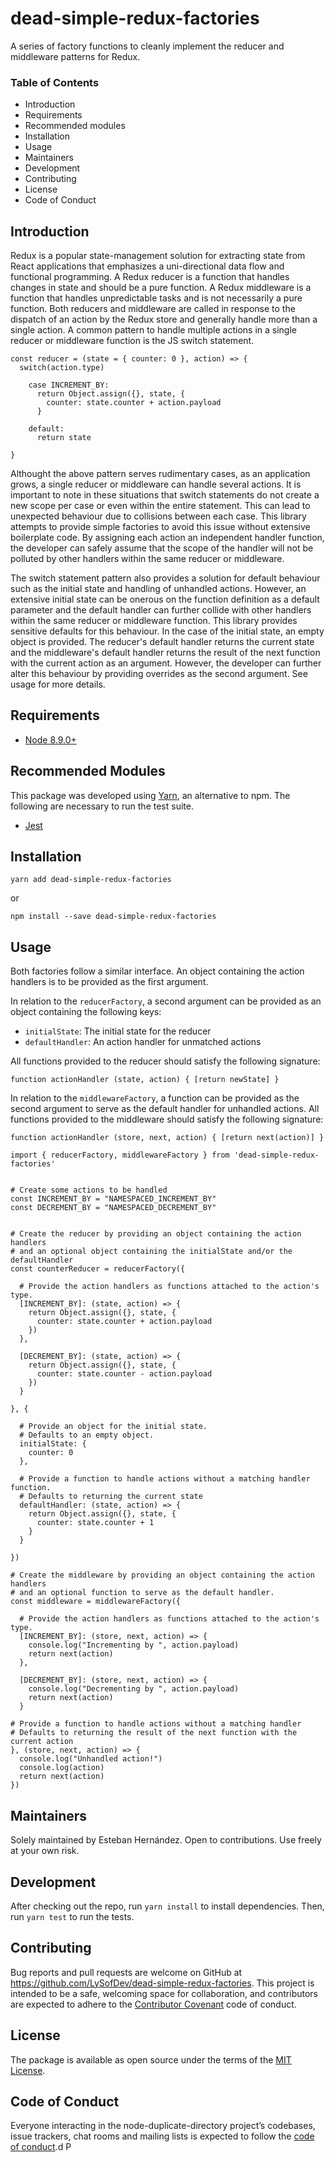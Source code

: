 # dead-simple-redux-factories
A series of factory functions to cleanly implement the reducer and middleware patterns for Redux.

### Table of Contents
* Introduction
* Requirements
* Recommended modules
* Installation
* Usage
* Maintainers
* Development
* Contributing
* License
* Code of Conduct

## Introduction
Redux is a popular state-management solution for extracting state from React applications that emphasizes a uni-directional data flow and functional programming. A Redux reducer is a function that handles changes in state and should be a pure function. A Redux middleware is a function that handles unpredictable tasks and is not necessarily a pure function. Both reducers and middleware are called in response to the dispatch of an action by the Redux store and generally handle more than a single action. A common pattern to handle multiple actions in a single reducer or middleware function is the JS switch statement.

```
const reducer = (state = { counter: 0 }, action) => {
  switch(action.type)
  
    case INCREMENT_BY:
      return Object.assign({}, state, {
        counter: state.counter + action.payload
      }
      
    default:
      return state
      
}
```

Althought the above pattern serves rudimentary cases, as an application grows, a single reducer or middleware can handle several actions. It is important to note in these situations that switch statements do not create a new scope per case or even within the entire statement. This can lead to unexpected behaviour due to collisions between each case. This library attempts to provide simple factories to avoid this issue without extensive boilerplate code. By assigning each action an independent handler function, the developer can safely assume that the scope of the handler will not be polluted by other handlers within the same reducer or middleware. 

The switch statement pattern also provides a solution for default behaviour such as the initial state and handling of unhandled actions. However, an extensive initial state can be onerous on the function definition as a default parameter and the default handler can further collide with other handlers within the same reducer or middleware function. This library provides sensitive defaults for this behaviour. In the case of the initial state, an empty object is provided. The reducer's default handler returns the current state and the middleware's default handler returns the result of the next function with the current action as an argument. However, the developer can further alter this behaviour by providing overrides as the second argument. See usage for more details.

## Requirements
- [Node 8.9.0+](https://nodejs.org/en/)

## Recommended Modules
This package was developed using [Yarn](https://yarnpkg.com/en/), an alternative to npm.
The following are necessary to run the test suite.

- [Jest](https://github.com/facebook/jest)

## Installation

```
yarn add dead-simple-redux-factories
```

or

```
npm install --save dead-simple-redux-factories
```

## Usage
Both factories follow a similar interface. An object containing the action handlers is to be provided as the first argument.

In relation to the `reducerFactory`, a second argument can be provided as an object containing the following keys:
- `initialState`: The initial state for the reducer
- `defaultHandler`: An action handler for unmatched actions

All functions provided to the reducer should satisfy the following signature:
```
function actionHandler (state, action) { [return newState] }
```

In relation to the `middlewareFactory`, a function can be provided as the second argument to serve as the default handler for unhandled actions. All functions provided to the middleware should satisfy the following signature:
```
function actionHandler (store, next, action) { [return next(action)] }
```

```
import { reducerFactory, middlewareFactory } from 'dead-simple-redux-factories'


# Create some actions to be handled
const INCREMENT_BY = "NAMESPACED_INCREMENT_BY"
const DECREMENT_BY = "NAMESPACED_DECREMENT_BY"


# Create the reducer by providing an object containing the action handlers
# and an optional object containing the initialState and/or the defaultHandler
const counterReducer = reducerFactory({
  
  # Provide the action handlers as functions attached to the action's type.
  [INCREMENT_BY]: (state, action) => {
    return Object.assign({}, state, {
      counter: state.counter + action.payload
    })
  },

  [DECREMENT_BY]: (state, action) => {
    return Object.assign({}, state, {
      counter: state.counter - action.payload
    })
  }
  
}, {
    
  # Provide an object for the initial state. 
  # Defaults to an empty object.
  initialState: {
    counter: 0
  },

  # Provide a function to handle actions without a matching handler function.
  # Defaults to returning the current state
  defaultHandler: (state, action) => {
    return Object.assign({}, state, {
      counter: state.counter + 1
    }
  }
  
})

# Create the middleware by providing an object containing the action handlers
# and an optional function to serve as the default handler.
const middleware = middlewareFactory({

  # Provide the action handlers as functions attached to the action's type.
  [INCREMENT_BY]: (store, next, action) => {
    console.log("Incrementing by ", action.payload)
    return next(action)
  },

  [DECREMENT_BY]: (store, next, action) => {
    console.log("Decrementing by ", action.payload)
    return next(action)
  }

# Provide a function to handle actions without a matching handler
# Defaults to returning the result of the next function with the current action
}, (store, next, action) => {
  console.log("Unhandled action!")
  console.log(action)
  return next(action)
})
```

## Maintainers
Solely maintained by Esteban Hernández. Open to contributions. Use freely at your own risk.

## Development

After checking out the repo, run `yarn install` to install dependencies. Then, run `yarn test` to run the tests.

## Contributing

Bug reports and pull requests are welcome on GitHub at https://github.com/LySofDev/dead-simple-redux-factories. This project is intended to be a safe, welcoming space for collaboration, and contributors are expected to adhere to the [Contributor Covenant](http://contributor-covenant.org) code of conduct.

## License

The package is available as open source under the terms of the [MIT License](https://opensource.org/licenses/MIT).

## Code of Conduct

Everyone interacting in the node-duplicate-directory project’s codebases, issue trackers, chat rooms and mailing lists is expected to follow the [code of conduct](https://github.com/[USERNAME]/redux_gen/blob/master/CODE_OF_CONDUCT.md).d P
